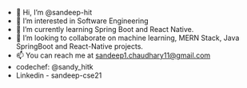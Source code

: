 - 👋 Hi, I’m @sandeep-hit
- 👀 I’m interested in Software Engineering
- 🌱 I’m currently learning Spring Boot and React Native.
- 💞️ I’m looking to collaborate on machine learning, MERN Stack, Java SpringBoot and React-Native projects.
- 📫 You can reach me at sandeep1.chaudhary11@gmail.com 
-  codechef: @sandy_hitk
-  Linkedin - sandeep-cse21
